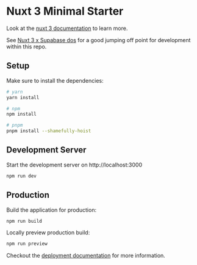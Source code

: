 # Nuxt 3 Minimal Starter

Look at the [nuxt 3 documentation](https://v3.nuxtjs.org) to learn more.

See [Nuxt 3 x Supabase dos](https://supabase.com/docs/guides/with-nuxt-3) for a good jumping off point for development within this repo.

## Setup

Make sure to install the dependencies:

```bash
# yarn
yarn install

# npm
npm install

# pnpm
pnpm install --shamefully-hoist
```

## Development Server

Start the development server on http://localhost:3000

```bash
npm run dev
```

## Production

Build the application for production:

```bash
npm run build
```

Locally preview production build:

```bash
npm run preview
```

Checkout the [deployment documentation](https://v3.nuxtjs.org/guide/deploy/presets) for more information.
